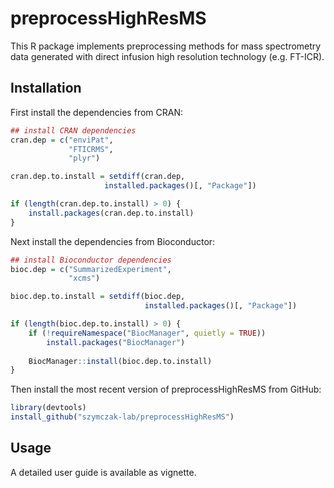 preprocessHighResMS
================

This R package implements preprocessing methods for mass spectrometry
data generated with direct infusion high resolution technology
(e.g. FT-ICR).

## Installation

<!-- install.packages(c("ranger", "Boruta", "Umpire", "geoR", "MASS")) -->

First install the dependencies from CRAN:

``` r
## install CRAN dependencies
cran.dep = c("enviPat",
             "FTICRMS",
             "plyr")

cran.dep.to.install = setdiff(cran.dep,
                     installed.packages()[, "Package"])

if (length(cran.dep.to.install) > 0) {
    install.packages(cran.dep.to.install)
}
```

Next install the dependencies from Bioconductor:

``` r
## install Bioconductor dependencies
bioc.dep = c("SummarizedExperiment",
             "xcms")

bioc.dep.to.install = setdiff(bioc.dep,
                              installed.packages()[, "Package"])

if (length(bioc.dep.to.install) > 0) {
    if (!requireNamespace("BiocManager", quietly = TRUE))
        install.packages("BiocManager")
    
    BiocManager::install(bioc.dep.to.install)
}
```

Then install the most recent version of preprocessHighResMS from GitHub:

``` r
library(devtools)
install_github("szymczak-lab/preprocessHighResMS")
```

## Usage

A detailed user guide is available as vignette.
